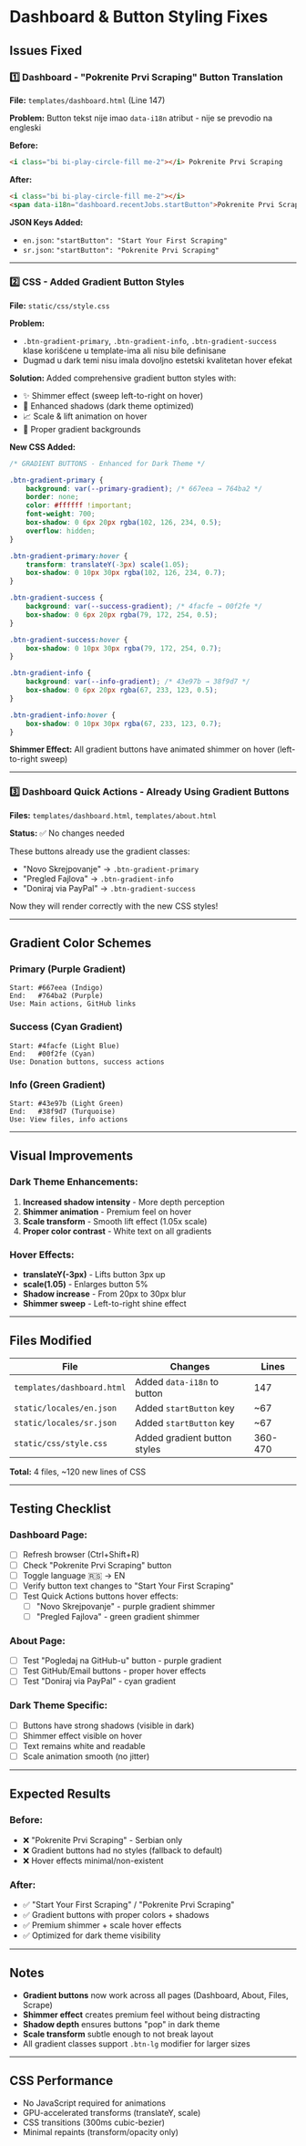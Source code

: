 # Dashboard & Button Styling Fixes

## Issues Fixed

### 1️⃣ **Dashboard - "Pokrenite Prvi Scraping" Button Translation**
**File:** `templates/dashboard.html` (Line 147)

**Problem:** Button tekst nije imao `data-i18n` atribut - nije se prevodio na engleski

**Before:**
```html
<i class="bi bi-play-circle-fill me-2"></i> Pokrenite Prvi Scraping
```

**After:**
```html
<i class="bi bi-play-circle-fill me-2"></i> 
<span data-i18n="dashboard.recentJobs.startButton">Pokrenite Prvi Scraping</span>
```

**JSON Keys Added:**
- `en.json`: `"startButton": "Start Your First Scraping"`
- `sr.json`: `"startButton": "Pokrenite Prvi Scraping"`

---

### 2️⃣ **CSS - Added Gradient Button Styles**
**File:** `static/css/style.css`

**Problem:** 
- `.btn-gradient-primary`, `.btn-gradient-info`, `.btn-gradient-success` klase korišćene u template-ima ali nisu bile definisane
- Dugmad u dark temi nisu imala dovoljno estetski kvalitetan hover efekat

**Solution:**
Added comprehensive gradient button styles with:
- ✨ Shimmer effect (sweep left-to-right on hover)
- 🎯 Enhanced shadows (dark theme optimized)
- 📈 Scale & lift animation on hover
- 🎨 Proper gradient backgrounds

**New CSS Added:**

```css
/* GRADIENT BUTTONS - Enhanced for Dark Theme */

.btn-gradient-primary {
    background: var(--primary-gradient); /* 667eea → 764ba2 */
    border: none;
    color: #ffffff !important;
    font-weight: 700;
    box-shadow: 0 6px 20px rgba(102, 126, 234, 0.5);
    overflow: hidden;
}

.btn-gradient-primary:hover {
    transform: translateY(-3px) scale(1.05);
    box-shadow: 0 10px 30px rgba(102, 126, 234, 0.7);
}

.btn-gradient-success {
    background: var(--success-gradient); /* 4facfe → 00f2fe */
    box-shadow: 0 6px 20px rgba(79, 172, 254, 0.5);
}

.btn-gradient-success:hover {
    box-shadow: 0 10px 30px rgba(79, 172, 254, 0.7);
}

.btn-gradient-info {
    background: var(--info-gradient); /* 43e97b → 38f9d7 */
    box-shadow: 0 6px 20px rgba(67, 233, 123, 0.5);
}

.btn-gradient-info:hover {
    box-shadow: 0 10px 30px rgba(67, 233, 123, 0.7);
}
```

**Shimmer Effect:**
All gradient buttons have animated shimmer on hover (left-to-right sweep)

---

### 3️⃣ **Dashboard Quick Actions - Already Using Gradient Buttons**
**Files:** `templates/dashboard.html`, `templates/about.html`

**Status:** ✅ No changes needed

These buttons already use the gradient classes:
- "Novo Skrejpovanje" → `.btn-gradient-primary`
- "Pregled Fajlova" → `.btn-gradient-info`
- "Doniraj via PayPal" → `.btn-gradient-success`

Now they will render correctly with the new CSS styles!

---

## Gradient Color Schemes

### Primary (Purple Gradient)
```
Start: #667eea (Indigo)
End:   #764ba2 (Purple)
Use: Main actions, GitHub links
```

### Success (Cyan Gradient)
```
Start: #4facfe (Light Blue)
End:   #00f2fe (Cyan)
Use: Donation buttons, success actions
```

### Info (Green Gradient)
```
Start: #43e97b (Light Green)
End:   #38f9d7 (Turquoise)
Use: View files, info actions
```

---

## Visual Improvements

### Dark Theme Enhancements:
1. **Increased shadow intensity** - More depth perception
2. **Shimmer animation** - Premium feel on hover
3. **Scale transform** - Smooth lift effect (1.05x scale)
4. **Proper color contrast** - White text on all gradients

### Hover Effects:
- **translateY(-3px)** - Lifts button 3px up
- **scale(1.05)** - Enlarges button 5%
- **Shadow increase** - From 20px to 30px blur
- **Shimmer sweep** - Left-to-right shine effect

---

## Files Modified

| File | Changes | Lines |
|------|---------|-------|
| `templates/dashboard.html` | Added `data-i18n` to button | 147 |
| `static/locales/en.json` | Added `startButton` key | ~67 |
| `static/locales/sr.json` | Added `startButton` key | ~67 |
| `static/css/style.css` | Added gradient button styles | 360-470 |

**Total:** 4 files, ~120 new lines of CSS

---

## Testing Checklist

### Dashboard Page:
- [ ] Refresh browser (Ctrl+Shift+R)
- [ ] Check "Pokrenite Prvi Scraping" button
- [ ] Toggle language 🇷🇸 → EN
- [ ] Verify button text changes to "Start Your First Scraping"
- [ ] Test Quick Actions buttons hover effects:
  - [ ] "Novo Skrejpovanje" - purple gradient shimmer
  - [ ] "Pregled Fajlova" - green gradient shimmer

### About Page:
- [ ] Test "Pogledaj na GitHub-u" button - purple gradient
- [ ] Test GitHub/Email buttons - proper hover effects
- [ ] Test "Doniraj via PayPal" - cyan gradient

### Dark Theme Specific:
- [ ] Buttons have strong shadows (visible in dark)
- [ ] Shimmer effect visible on hover
- [ ] Text remains white and readable
- [ ] Scale animation smooth (no jitter)

---

## Expected Results

### Before:
- ❌ "Pokrenite Prvi Scraping" - Serbian only
- ❌ Gradient buttons had no styles (fallback to default)
- ❌ Hover effects minimal/non-existent

### After:
- ✅ "Start Your First Scraping" / "Pokrenite Prvi Scraping"
- ✅ Gradient buttons with proper colors + shadows
- ✅ Premium shimmer + scale hover effects
- ✅ Optimized for dark theme visibility

---

## Notes

- **Gradient buttons** now work across all pages (Dashboard, About, Files, Scrape)
- **Shimmer effect** creates premium feel without being distracting
- **Shadow depth** ensures buttons "pop" in dark theme
- **Scale transform** subtle enough to not break layout
- All gradient classes support `.btn-lg` modifier for larger sizes

---

## CSS Performance

- No JavaScript required for animations
- GPU-accelerated transforms (translateY, scale)
- CSS transitions (300ms cubic-bezier)
- Minimal repaints (transform/opacity only)

